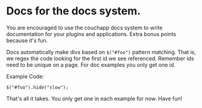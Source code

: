 # Docs for the docs system.

You are encouraged to use the couchapp docs system to write documentation for your plugins and applications. Extra bonus points because it's fun.

Docs automatically make divs based on `$("#foo")` pattern matching. That is, we regex the code looking for the first id we see referenced. Remember ids need to be unique on a page. For doc examples you only get one id.

Example Code:

    $("#foo").hide("slow");

That's all it takes. You only get one in each example for now. Have fun!